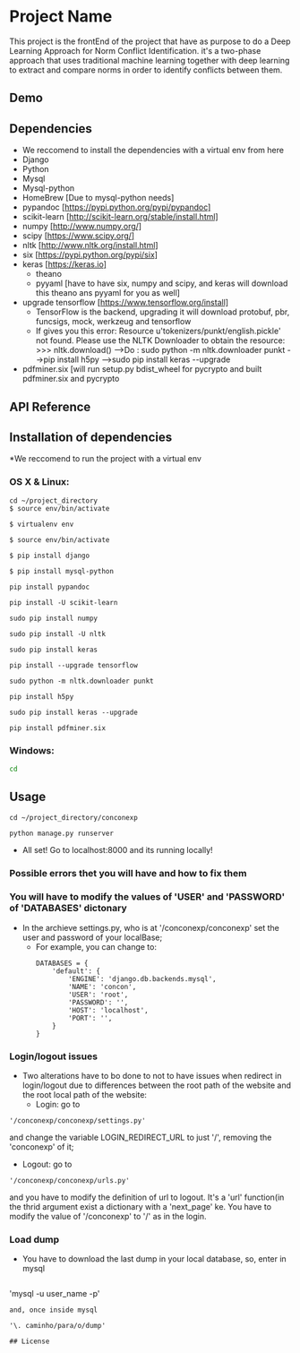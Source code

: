 # Project Name

This project is the frontEnd of the project that have as purpose to do a Deep Learning Approach for Norm Conflict Identification.
it's a two-phase approach that uses traditional machine learning together with deep learning to extract and compare norms in order to identify conflicts between them.

## Demo

## Dependencies
* We reccomend to install the dependencies with a virtual env from here 
* Django
* Python
* Mysql
* Mysql-python
* HomeBrew [Due to mysql-python needs]
* pypandoc [https://pypi.python.org/pypi/pypandoc]
* scikit-learn [http://scikit-learn.org/stable/install.html]
* numpy [http://www.numpy.org/]
* scipy [https://www.scipy.org/]
* nltk  [http://www.nltk.org/install.html]
* six [https://pypi.python.org/pypi/six]
* keras [https://keras.io]
  * theano
  * pyyaml [have to have six, numpy and scipy, and keras will download this theano ans pyyaml for you as well]
* upgrade tensorflow [https://www.tensorflow.org/install]
  * TensorFlow is the backend, upgrading it will download protobuf, pbr, funcsigs, mock, werkzeug and tensorflow 
  * If gives you this error: Resource u'tokenizers/punkt/english.pickle' not found.  Please
  use the NLTK Downloader to obtain the resource:  >>> nltk.download() 
    -->Do : sudo python -m nltk.downloader punkt 
    -->pip install h5py
   -->sudo pip install keras --upgrade
* pdfminer.six [will run setup.py bdist_wheel for pycrypto and built pdfminer.six and pycrypto

## API Reference

## Installation of dependencies
*We reccomend to run the project with a virtual env
### OS X & Linux:

```sh$
cd ~/project_directory
$ source env/bin/activate
```
```sh$
$ virtualenv env
```
```sh$
$ source env/bin/activate
```
```sh$
$ pip install django
```
```sh$
$ pip install mysql-python
```
```sh$
pip install pypandoc
```
```sh$
pip install -U scikit-learn
```
```sh$
sudo pip install numpy
```
```sh$
sudo pip install -U nltk 
```
```sh$
sudo pip install keras
```
```sh$
pip install --upgrade tensorflow 
```
```sh$
sudo python -m nltk.downloader punkt 
```
```sh$ 
pip install h5py
```
```sh$
sudo pip install keras --upgrade
```
```sh$
pip install pdfminer.six
```

### Windows:

```sh
cd
```

## Usage
```sh$
cd ~/project_directory/conconexp
```
```sh$
python manage.py runserver  
```
* All set! Go to localhost:8000 and its running locally!


### Possible errors thet you will have and how to fix them
### You will have to modify the values of 'USER' and 'PASSWORD' of 'DATABASES' dictonary 
 * In the archieve settings.py, who is at '/conconexp/conconexp' set the user and password of your localBase;
    * For example, you can change to:
         ```
         DATABASES = {
             'default': {
                 'ENGINE': 'django.db.backends.mysql',
                 'NAME': 'concon',
                 'USER': 'root',
                 'PASSWORD': '',
                 'HOST': 'localhost',
                 'PORT': '',
             }
         }
         ```
### Login/logout issues
* Two alterations have to bo done to not to have issues when redirect in login/logout due to differences between the root path of the website and the root local path of the website:
  * Login: go to 
 ```
 '/conconexp/conconexp/settings.py' 
 ```
 and change the variable LOGIN_REDIRECT_URL to just '/', removing the 'conconexp' of it;
   * Logout: go to
  ```
 '/conconexp/conconexp/urls.py' 
 ```
 and you have to modify the definition of url to logout. It's a 'url' function(in the thrid argument exist a dictionary with a 'next_page' ke. You have to modify the value of '/conconexp' to '/' as in the login.

### Load dump
* You have to download the last dump in your local database, so, enter in mysql
  ```
 'mysql -u user_name -p'
   ```
   and, once inside mysql 
   ```
    '\. caminho/para/o/dump'
   ```
## License
